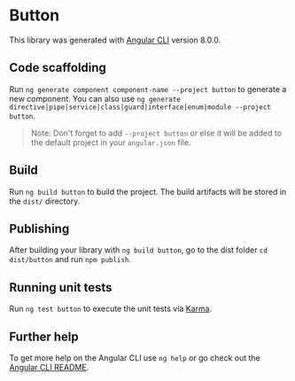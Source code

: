 # Button

This library was generated with [Angular CLI](https://github.com/angular/angular-cli) version 8.0.0.

## Code scaffolding

Run `ng generate component component-name --project button` to generate a new component. You can also use `ng generate directive|pipe|service|class|guard|interface|enum|module --project button`.
> Note: Don't forget to add `--project button` or else it will be added to the default project in your `angular.json` file. 

## Build

Run `ng build button` to build the project. The build artifacts will be stored in the `dist/` directory.

## Publishing

After building your library with `ng build button`, go to the dist folder `cd dist/button` and run `npm publish`.

## Running unit tests

Run `ng test button` to execute the unit tests via [Karma](https://karma-runner.github.io).

## Further help

To get more help on the Angular CLI use `ng help` or go check out the [Angular CLI README](https://github.com/angular/angular-cli/blob/master/README.md).
